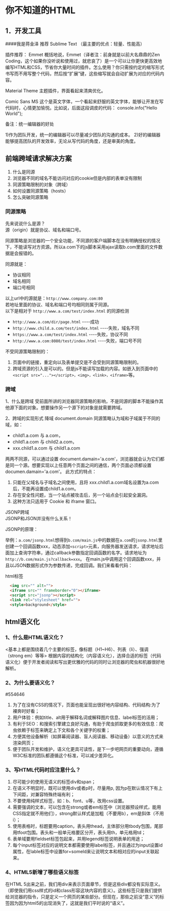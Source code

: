 # 你不知道的HTML

## 1．开发工具
####我是蒋金泽
推荐 Sublime Text （最主要的优点：轻量、性能高）

插件推荐：
Emmet
概括地说，Emmet（译者注：前身就是以前大名鼎鼎的Zen Coding，这个如果你没听说和使用过，就悲哀了）是一个可以让你更快更高效地编写HTML和CSS，节省你大量时间的插件。怎么使用？你只需按约定的缩写形式书写而不用写整个代码，然后按“扩展”键，这些缩写就会自动扩展为对应的代码内容。

Material Theme
主题插件，界面看起来清爽优化。

Comic Sans MS
这个是英文字体，一个看起来舒服的英文字体，能够让开发在写代码时，心情更加愉悦。比如说，后面这段调皮的代码：
  console.info("Hello World");

备注：统一编辑器的好处

  1)作为团队开发，统一的编辑器可以尽量减少团队的沟通的成本。
  2)好的编辑器能够提高团队的开发效率，无论从写代码的角度，还是审美的角度。

## 前端跨域请求解决方案

1. 什么是同源
2. 浏览器不同的域名不能访问对应的cookie但是内部的表单没有限制
3. 同源策略限制的对象（跨域）
4. 如何设置同源策略（hosts）
5. 怎么突破同源策略

### 同源策略

先来说说什么是源？  
源（origin）就是协议、域名和端口号。

同源策略是浏览器的一个安全功能，不同源的客户端脚本在没有明确授权的情况下，不能读写对方资源。所以a.com下的js脚本采用ajax读取b.com里面的文件数据是会报错的。

同源就是：
* 协议相同
* 域名相同
* 端口号相同

以上url中的源就是：`http://www.company.com:80`  
若地址里面的协议、域名和端口号均相同则属于同源。  
以下是相对于 `http://www.a.com/test/index.html` 的同源检测

* `http://www.a.com/dir/page.html` ----成功
* `http://www.child.a.com/test/index.html` ----失败，域名不同
* `https://www.a.com/test/index.html` ----失败，协议不同
* `http://www.a.com:8080/test/index.html` ----失败，端口号不同

不受同源策略限制的：
1. 页面中的链接，重定向以及表单提交是不会受到同源策略限制的。
2. 跨域资源的引入是可以的。但是js不能读写加载的内容。如嵌入到页面中的`<script src="..."></script>，<img>，<link>，<iframe>`等。

### 跨域

1、什么是跨域
受前面所讲的浏览器同源策略的影响，不是同源的脚本不能操作其他源下面的对象。想要操作另一个源下的对象是就需要跨域。

2、跨域的实现形式
降域 document.domain
同源策略认为域和子域属于不同的域，如：
* child1.a.com 与 a.com，
* child1.a.com 与 child2.a.com，
* xxx.child1.a.com 与 child1.a.com

两两不同源，可以通过设置 document.damain='a.com'，浏览器就会认为它们都是同一个源。想要实现以上任意两个页面之间的通信，两个页面必须都设置documen.damain='a.com'。
此方式的特点：
1. 只能在父域名与子域名之间使用，且将 xxx.child1.a.com域名设置为a.com后，不能再设置成child1.a.com。
2. 存在安全性问题，当一个站点被攻击后，另一个站点会引起安全漏洞。
3. 这种方法只适用于 Cookie 和 iframe 窗口。

JSONP跨域  
JSONP和JSON并没有什么关系！

JSONP的原理：

举例：`a.com/jsonp.html`想得到`b.com/main.js`中的数据在`a.com`的`jsonp.html`里创建一个回调函数xxx，动态添加`<script>`元素，向服务器发送请求，请求地址后面加上查询字符串，通过callback参数指定回调函数的名字。请求地址为`http://b.com/main.js?callback=xxx`。
在main.js中调用这个回调函数xxx，并且以JSON数据形式作为参数传递，完成回调。我们来看看代码：

html标签

``` html
  <img src="" alt="">
  <iframe src="" frameborder="0"></iframe>
  <script src="jsonp"></script>
  <link rel="stylesheet" href="">
  <style>background</style>
```
## html语义化
### 1、什么是HTML语义化？
<基本上都是围绕着几个主要的标签，像标题（H1~H6）、列表（li）、强调（strong em）等等>
根据内容的结构化（内容语义化），选择合适的标签（代码语义化）便于开发者阅读和写出更优雅的代码的同时让浏览器的爬虫和机器很好地解析。
### 2、为什么要语义化？
#554646
1. 为了在没有CSS的情况下，页面也能呈现出很好地内容结构、代码结构:为了裸奔时好看；
2. 用户体验：例如title、alt用于解释名词或解释图片信息、label标签的活用；
3. 有利于SEO：和搜索引擎建立良好沟通，有助于爬虫抓取更多的有效信息：爬虫依赖于标签来确定上下文和各个关键字的权重；
4. 方便其他设备解析（如屏幕阅读器、盲人阅读器、移动设备）以意义的方式来渲染网页；
5. 便于团队开发和维护，语义化更具可读性，是下一步吧网页的重要动向，遵循W3C标准的团队都遵循这个标准，可以减少差异化。
### 3、写HTML代码时应注意什么？
1. 尽可能少的使用无语义的标签div和span；
2. 在语义不明显时，既可以使用div或者p时，尽量用p, 因为p在默认情况下有上下间距，对兼容特殊终端有利；
3. 不要使用纯样式标签，如：b、font、u等，改用css设置。
4. 需要强调的文本，可以包含在strong或者em标签中（浏览器预设样式，能用CSS指定就不用他们），strong默认样式是加粗（不要用b），em是斜体（不用i）；
5. 使用表格时，标题要用caption，表头用thead，主体部分用tbody包围，尾部用tfoot包围。表头和一般单元格要区分开，表头用th，单元格用td；
6. 表单域要用fieldset标签包起来，并用legend标签说明表单的用途；
7. 每个input标签对应的说明文本都需要使用label标签，并且通过为input设置id属性，在lable标签中设置for=someld来让说明文本和相对应的input关联起来。
### 4、HTML5新增了哪些语义标签
在HTML 5出来之前，我们用div来表示页面章节，但是这些div都没有实际意义。（即使我们用css样式的id和class形容这块内容的意义）。这些标签只是我们提供给浏览器的指令，只是定义一个网页的某些部分。但现在，那些之前没“意义”的标签因为因为html5的出现消失了，这就是我们平时说的“语义”。
